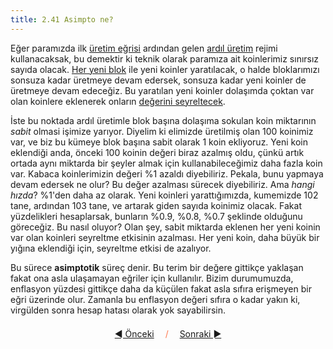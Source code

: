 ```yaml
---
title: 2.41 Asimpto ne?
---
```


Eğer paramızda ilk [üretim eğrisi](2.39_emission_curve.md) ardından
gelen [ardıl üretim](2.40_tail_emission.md) rejimi kullanacaksak, bu
demektir ki teknik olarak paramıza ait koinlerimiz sınırsız sayıda
olacak.  [Her yeni blok](2.26_clock.md) ile yeni koinler yaratılacak,
o halde bloklarımızı sonsuza kadar üretmeye devam edersek, sonsuza
kadar yeni koinler de üretmeye devam edeceğiz.  Bu yaratılan yeni
koinler dolaşımda çoktan var olan koinlere eklenerek onların [değerini
seyreltecek](2.06_how_much_money.md).

İste bu noktada ardıl üretimle blok başına dolaşıma sokulan koin
miktarının *sabit* olmasi işimize yarıyor.  Diyelim ki elimizde
üretilmiş olan 100 koinimiz var, ve biz bu kümeye blok başına sabit
olarak 1 koin ekliyoruz.  Yeni koin eklendiği anda, önceki 100 koinin
değeri biraz azalmış oldu, çünkü artık ortada aynı miktarda bir şeyler
almak için kullanabileceğimiz daha fazla koin var.  Kabaca
koinlerimizin değeri %1 azaldı diyebiliriz.  Pekala, bunu yapmaya
devam edersek ne olur?  Bu değer azalması sürecek diyebiliriz.  Ama
*hangi hızda*?  %1'den daha az olarak.  Yeni koinleri yarattığımızda,
kumemizde 102 tane, ardından 103 tane, ve artarak giden sayıda
koinimiz olacak.  Fakat yüzdelikleri hesaplarsak, bunların %0.9, %0.8,
%0.7 şeklinde olduğunu göreceğiz.  Bu nasıl oluyor?  Olan şey, sabit
miktarda eklenen her yeni koinin var olan koinleri seyreltme etkisinin
azalması.  Her yeni koin, daha büyük bir yığına eklendiği için,
seyreltme etkisi de azalıyor.

Bu sürece **asimptotik** süreç denir.  Bu terim bir değere gittikçe
yaklaşan fakat ona asla ulaşamayan eğriler için kullanılır.  Bizim
durumumuzda, enflasyon yüzdesi gittikçe daha da küçülen fakat asla
sıfıra erişmeyen bir eğri üzerinde olur.  Zamanla bu enflasyon değeri
sıfıra o kadar yakın ki, virgülden sonra hesap hatası olarak yok
sayabilirsin.



<p align='center' style='margin-top: 1.5em;'><span style='margin-right: 1em;'><a href="./2.40_tail_emission.md">◄ Önceki</a></span> <span style='color: #ff774d;'>/</span> <span style='margin-left: 1em;'><a href="./2.42_fees.md">Sonraki ►</a></span></p>
